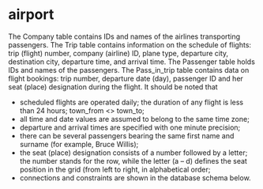 # airport

The Company table contains IDs and names of the airlines transporting passengers. The Trip table contains information on the schedule of flights: trip (flight) number, company (airline) ID, plane type, departure city, destination city, departure time, and arrival time. The Passenger table holds IDs and names of the passengers. The Pass_in_trip table contains data on flight bookings: trip number, departure date (day), passenger ID and her seat (place) designation during the flight. It should be noted that
- scheduled flights are operated daily; the duration of any flight is less than 24 hours; town_from <> town_to;
- all time and date values are assumed to belong to the same time zone;
- departure and arrival times are specified with one minute precision;
- there can be several passengers bearing the same first name and surname (for example, Bruce Willis);
- the seat (place) designation consists of a number followed by a letter; the number stands for the row, while the letter (a – d) defines the seat position in the grid (from left to right, in alphabetical order;
- connections and constraints are shown in the database schema below.
